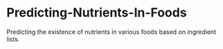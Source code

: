 # Predicting-Nutrients-In-Foods
Predicting the existence of nutrients in various foods based on ingredient lists. 
